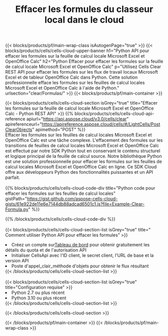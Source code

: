 ﻿---
title:  Effacer les formules du classeur local dans le cloud
description: API Cloud et SDK pour effacer les formules sur Microsoft Excel et OpenOffice Calc. Effacez les formules sur les feuilles de calcul locales par le Cells Cloud API. Le SDK prend en charge les types de langages de développement. Ils incluent Android, C#, Go, Java, NodeJS, Perl, PHP, Python, Ruby et Swift.
url: /fr/python/clear/formulas/
---
{{< blocks/products/pf/main-wrap-class isAutogenPage="true" >}}
{{< blocks/products/cells/cells-cloud-upper-banner h1="Python API pour effacer les formules sur la feuille de calcul locale Microsoft Excel et OpenOffice Calc" h2="Python Effacer pour effacer les formules sur la feuille de calcul locale Microsoft Excel et OpenOffice Calc" p="Utilisez Cells Clear REST API pour effacer les formules sur les flux de travail locaux Microsoft Excel et de tableur OpenOffice Calc dans Python. Cette solution professionnelle efface les formules sur les feuilles de calcul locales Microsoft Excel et OpenOffice Calc à l\'aide de Python." urlsection="clear/Formulas/" >}}
{{< blocks/products/pf/main-container >}}

{{< blocks/products/cells/cells-cloud-section isGrey="true" title="Effacer les formules sur la feuille de calcul locale Microsoft Excel et OpenOffice Calc - Python REST API" >}}
{{% blocks/products/cells/cells-cloud-api-reference apiurl="https://api.aspose.cloud/v3.0/cells/clear" apireferenceurl="https://apireference.aspose.cloud/cells/#/LightCells/PostClearObjects" apimethod="POST" %}}
<br/>
Effacer les formules sur les feuilles de calcul locales Microsoft Excel et OpenOffice Calc est une tâche complexe. L'effacement des formules sur les transitions de feuilles de calcul locales Microsoft Excel et OpenOffice Calc est effectué par notre SDK Python tout en conservant le contenu structurel et logique principal de la feuille de calcul source. Notre bibliothèque Python est une solution professionnelle pour effacer les formules sur les feuilles de calcul locales Microsoft Excel et OpenOffice Calc en ligne. Ce SDK Cloud offre aux développeurs Python des fonctionnalités puissantes et un API parfait.
<br/>
<br/>
{{% blocks/products/cells/cells-cloud-code-div title="Python code pour effacer les formules sur les feuilles de calcul locales" gistPath="https://gist.github.com/aspose-cells-cloud-gists/61e922de11e6e7144db88adcad6501c1.js?file=Example-Clear-Formula.py" %}}
  
{{% /blocks/products/cells/cells-cloud-code-div %}}
<br/>
<br/>
{{< blocks/products/cells/cells-cloud-section-list isGrey="true" title=" Comment utiliser Python API pour effacer les formules" >}}
<li> Créez un compte sur<a href="https://dashboard.aspose.cloud/">Tableau de bord</a> pour obtenir gratuitement les détails du quota et de l'autorisation API</li>
<li>Initialiser CellsApi avec l'ID client, le secret client, l'URL de base et la version API</li>
<li>Poste d'appel_clair_méthode d'objets pour obtenir le flux résultant</li>
{{< /blocks/products/cells/cells-cloud-section-list >}}
<br/>
<br/>
{{< blocks/products/cells/cells-cloud-section-list isGrey="true" title="Configuration requise" >}}
<li>Python 2.7 ou plus récent</li>
<li>Python 3.10 ou plus récent</li>
{{< /blocks/products/cells/cells-cloud-section-list >}}

{{< /blocks/products/cells/cells-cloud-section >}}

{{< /blocks/products/pf/main-container >}}
{{< /blocks/products/pf/main-wrap-class >}}
